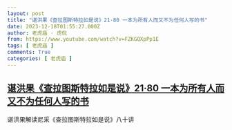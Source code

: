 ```yaml
---
layout: post
title: "谌洪果《查拉图斯特拉如是说》21·80 一本为所有人而又不为任何人写的书"
date: 2023-12-18T01:55:27.000Z
author: 老虎庙 · 虎侃
from: https://www.youtube.com/watch?v=FZKGQXpPp1E
tags: [ 老虎庙 ]
comments: True
categories: [ 老虎庙 ]
---
```

<!--1702864527000-->
[谌洪果《查拉图斯特拉如是说》21·80 一本为所有人而又不为任何人写的书](https://www.youtube.com/watch?v=FZKGQXpPp1E)
------

<div>
谌洪果解读尼采《查拉图斯特拉如是说》八十讲
</div>
